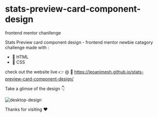 # stats-preview-card-component-design
 frontend mentor chanllenge

Stats Preview card component design - frontend mentor newbie catagory challenge 
made with :
- 🚀 HTML
- 🚀 CSS

check out the website live 👉 @ 🚀 https://leoanimesh.github.io/stats-preview-card-component-design/

Take a glimse of the design 👇

![desktop-design](https://user-images.githubusercontent.com/77456003/116783214-1d249b80-aaab-11eb-8cf2-d4d239636684.jpg)

Thanks for visiting ❤
